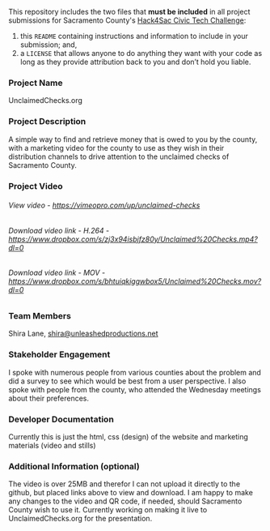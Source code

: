 This repository includes the two files that **must be included** in all project submissions for Sacramento County's [Hack4Sac Civic Tech Challenge](http://hack4sac.saccounty.net/):

1. this `README` containing instructions and information to include in your submission; and,
2. a `LICENSE` that allows anyone to do anything they want with your code as long as they provide attribution back to you and don’t hold you liable.

### Project Name
UnclaimedChecks.org

### Project Description
A simple way to find and retrieve money that is owed to you by the county, with a marketing video for the county to use as they wish in their distribution channels to drive attention to the unclaimed checks of Sacramento County.

### Project Video
###### View video - https://vimeopro.com/up/unclaimed-checks
###### Download video link - H.264 - https://www.dropbox.com/s/zj3x94isbjfz80y/Unclaimed%20Checks.mp4?dl=0
###### Download video link - MOV - https://www.dropbox.com/s/bhtuiqkiggwbox5/Unclaimed%20Checks.mov?dl=0


### Team Members
Shira Lane, shira@unleashedproductions.net

### Stakeholder Engagement
I spoke with numerous people from various counties about the problem and did a survey to see which would be best from a user perspective. I also spoke with people from the county, who attended the Wednesday meetings about their preferences.

### Developer Documentation
Currently this is just the html, css (design) of the website and marketing materials (video and stills)

### Additional Information (optional)
The video is over 25MB and therefor I can not upload it directly to the github, but placed links above to view and download. 
I am happy to make any changes to the video and QR code, if needed, should Sacramento County wish to use it. Currently working on making it live to UnclaimedChecks.org for the presentation.

